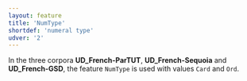 ```yaml
---
layout: feature
title: 'NumType'
shortdef: 'numeral type'
udver: '2'
---
```


In the three corpora **UD_French-ParTUT**, **UD_French-Sequoia** and **UD_French-GSD**, the feature `NumType` is used with values `Card` and `Ord`.
<!-- Interlanguage links updated Út zář 29 20:43:03 CEST 2020 -->

